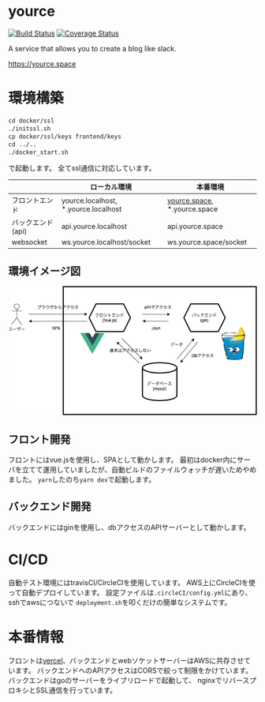 # yource
[![Build Status](https://travis-ci.com/Diwamoto/yource.svg?branch=main)](https://travis-ci.com/Diwamoto/yource)
[![Coverage Status](https://coveralls.io/repos/github/Diwamoto/yource/badge.svg?branch=)](https://coveralls.io/github/Diwamoto/yource?branch=)

A service that allows you to create a blog like slack.

https://yource.space


# 環境構築

```
cd docker/ssl
./initssl.sh
cp docker/ssl/keys frontend/keys
cd ../..
./docker_start.sh
```
で起動します。
全てssl通信に対応しています。

|                   | ローカル環境                         | 本番環境                     | 
| ----------------- | ------------------------------------ | ---------------------------- | 
| フロントエンド    | yource.localhost, *.yource.localhost | [yource.space](yource.space), *.yource.space | 
| バックエンド(api) | api.yource.localhost                 | api.yource.space             | 
| websocket         | ws.yource.localhost/socket           | ws.yource.space/socket       | 

## 環境イメージ図
![関係イメージ図](https://github.com/Diwamoto/yource/blob/main/docker/relation.png '関係イメージ図')

## フロント開発

フロントにはvue.jsを使用し、SPAとして動かします。
最初はdocker内にサーバを立てて運用していましたが、自動ビルドのファイルウォッチが遅いためやめました。
`yarn`したのち`yarn dev`で起動します。


## バックエンド開発

バックエンドにはginを使用し、dbアクセスのAPIサーバーとして動かします。


# CI/CD

自動テスト環境にはtravisCI/CircleCIを使用しています。
AWS上にCircleCIを使って自動デプロイしています。
設定ファイルは`.circleCI/config.yml`にあり、sshでawsにつないで
`deployment.sh`を叩くだけの簡単なシステムです。

# 本番情報
フロントは[vercel](https://vercel.com/)、バックエンドとwebソケットサーバーはAWSに共存させています。
バックエンドへのAPIアクセスはCORSで絞って制限をかけています。
バックエンドはgoのサーバーをライブリロードで起動して、
nginxでリバースプロキシとSSL通信を行っています。
